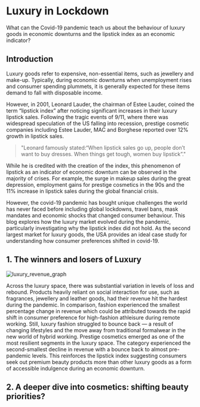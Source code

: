 # Luxury in Lockdown
What can the Covid-19 pandemic teach us about the behaviour of luxury goods in economic downturns and the lipstick index as an economic indicator? 

## Introduction
Luxury goods refer to expensive, non-essential items, such as jewellery and make-up. Typically, during economic downturns when unemployment rises and consumer spending plummets, it is generally expected for these items demand to fall with disposable income. 

However, in 2001, Leonard Lauder, the chairman of Estee Lauder, coined the term “lipstick index” after noticing significant increases in their luxury lipstick sales. Following the tragic events of 9/11, where there was widespread speculation of the US falling into recession, prestige cosmetic companies including Estee Lauder, MAC and Borghese reported over 12% growth in lipstick sales. 

> "Leonard famously stated:“When lipstick sales go up, people don’t want to buy dresses. When things get tough, women buy lipstick”."

While he is credited with the creation of the index, this phenomenon of lipstick as an indicator of economic downturn can be observed in the majority of crises. For example, the surge in makeup sales during the great depression, employment gains for prestige cosmetics in the 90s and the 11% increase in lipstick sales during the global financial crisis.

However, the covid-19 pandemic has bought unique challenges the world has never faced before including global lockdowns, travel bans, mask mandates and economic shocks that changed consumer behaviour. This blog explores how the luxury market evolved during the pandemic, particularly investigating why the lipstick index did not hold. As the second largest market for luxury goods, the USA provides an ideal case study for understanding how consumer preferences shifted in covid-19. 

## 1. The winners and losers of Luxury

![luxury_revenue_graph](https://hackmd.io/_uploads/SyI_ZzF1xx.png)

Across the luxury space, there was substantial variation in levels of loss and rebound. Products heavily reliant on social interaction for use, such as fragrances, jewellery and leather goods, had their revenue hit the hardest during the pandemic. In comparison, fashion experienced the smallest percentage change in revenue which could be attributed towards the rapid shift in consumer preference for high-fashion athleisure during remote working. Still, luxury fashion struggled to bounce back — a result of changing lifestyles and the move away from traditional formalwear in the new world of hybrid working. Prestige cosmetics emerged as one of the most resilient segments in the luxury space. The category experienced the second-smallest decline in revenue with a bounce back to almost pre-pandemic levels. This reinforces the lipstick index suggesting consumers seek out premium beauty products more than other luxury goods as a form of accessible indulgence during an economic downturn.

## 2. A deeper dive into cosmetics: shifting beauty priorities? 


